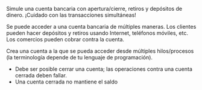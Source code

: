 Simule una cuenta bancaria con apertura/cierre, retiros y depósitos de dinero. ¡Cuidado con las transacciones simultáneas!

Se puede acceder a una cuenta bancaria de múltiples maneras. Los clientes pueden hacer depósitos y retiros usando Internet, teléfonos móviles, etc. Los comercios pueden cobrar contra la cuenta.

Crea una cuenta a la que se pueda acceder desde múltiples hilos/procesos (la terminología depende de tu lenguaje de programación).

- Debe ser posible cerrar una cuenta; las operaciones contra una cuenta cerrada deben fallar.
- Una cuenta cerrada no mantiene el saldo
